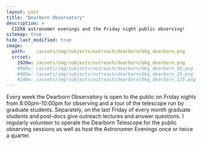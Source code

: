 ```yaml
---
layout: post
title: "Dearborn Observatory"
description: >
  CIERA astronomer evenings and the Friday night public observing!
sitemap: true
hide_last_modified: true
image:
  path:    /assets/img/subjects/outreach/dearborn/bkg_dearborn.png
  srcset:
    1920w: /assets/img/subjects/outreach/dearborn/bkg_dearborn.png
    #960w: /assets/img/subjects/outreach/dearborn/bkg_dearborn_50.png
    #480w: /assets/img/subjects/outreach/dearborn/bkg_dearborn_25.png
    #240w: /assets/img/subjects/outreach/dearborn/bkg_dearborn_125.png
---
```

Every week the Dearborn Observatory is open to the public on Friday nights from 8:00pm-10:00pm for observing and a tour of the telescope run by graduate students. Separately, on the last Friday of every month graduate students and post-docs give outreach lectures and answer questions. I regularly volunteer to operate the Dearborn Telescope for the public observing sessions as well as host the Astronomer Evenings once or twice a quarter.